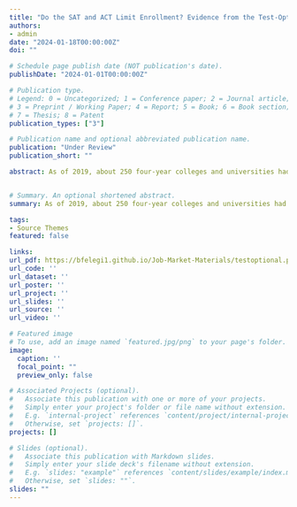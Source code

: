 ```yaml
---
title: "Do the SAT and ACT Limit Enrollment? Evidence from the Test-Optional Movement"
authors:
- admin
date: "2024-01-18T00:00:00Z"
doi: ""

# Schedule page publish date (NOT publication's date).
publishDate: "2024-01-01T00:00:00Z"

# Publication type.
# Legend: 0 = Uncategorized; 1 = Conference paper; 2 = Journal article;
# 3 = Preprint / Working Paper; 4 = Report; 5 = Book; 6 = Book section;
# 7 = Thesis; 8 = Patent
publication_types: ["3"]

# Publication name and optional abbreviated publication name.
publication: "Under Review"
publication_short: ""

abstract: As of 2019, about 250 four-year colleges and universities had adopted a test-optional application procedure that allowed students to apply for admission without submitting an SAT or ACT score. Many schools adopted this procedure to encourage greater racial and socioeconomic diversity among admitted students. Unfortunately, we know little about the impact of test- optional policies. In this paper, I use a difference-in-differences design to examine the impact of this reform on schools that adopted the policies between 2005 and 2014. Compared to schools that did not switch, test-optional schools witnessed an 18.2 log point increase in the number of minority enrollments and a 10.2 log point increase in the number of Pell Grant students. I also show that test-optional policies affect financial aid disbursements. After switching, schools experienced an increase in the number of students receiving institutional grant aid, but decreases in the average aid granted. Schools offset the decrease in grant aid by increasing the availability of institutional loans. These results take on heightened importance as nearly 800 additional four- year college and universities adopted these policies in response to the COVID-19 pandemic.


# Summary. An optional shortened abstract.
summary: As of 2019, about 250 four-year colleges and universities had adopted a test-optional application procedure that allowed students to apply for admission without submitting an SAT or ACT score. Many schools adopted this procedure to encourage greater racial and socioeconomic diversity among admitted students. Unfortunately, we know little about the impact of test- optional policies. In this paper, I use a difference-in-differences design to examine the impact of this reform on schools that adopted the policies between 2005 and 2014. Compared to schools that did not switch, test-optional schools witnessed an 18.2 log point increase in the number of minority enrollments and a 10.2 log point increase in the number of Pell Grant students. I also show that test-optional policies affect financial aid disbursements. After switching, schools experienced an increase in the number of students receiving institutional grant aid, but decreases in the average aid granted. Schools offset the decrease in grant aid by increasing the availability of institutional loans. These results take on heightened importance as nearly 800 additional four- year college and universities adopted these policies in response to the COVID-19 pandemic.

tags:
- Source Themes
featured: false

links:
url_pdf: https://bfelegi1.github.io/Job-Market-Materials/testoptional.pdf
url_code: ''
url_dataset: ''
url_poster: ''
url_project: ''
url_slides: ''
url_source: ''
url_video: ''

# Featured image
# To use, add an image named `featured.jpg/png` to your page's folder. 
image:
  caption: ''
  focal_point: ""
  preview_only: false

# Associated Projects (optional).
#   Associate this publication with one or more of your projects.
#   Simply enter your project's folder or file name without extension.
#   E.g. `internal-project` references `content/project/internal-project/index.md`.
#   Otherwise, set `projects: []`.
projects: []

# Slides (optional).
#   Associate this publication with Markdown slides.
#   Simply enter your slide deck's filename without extension.
#   E.g. `slides: "example"` references `content/slides/example/index.md`.
#   Otherwise, set `slides: ""`.
slides: ""
---
```

